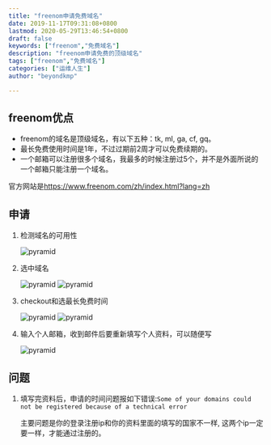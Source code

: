 ```yaml
---
title: "freenom申请免费域名"
date: 2019-11-17T09:31:08+0800
lastmod: 2020-05-29T13:46:54+0800
draft: false
keywords: ["freenom","免费域名"]
description: "freenom申请免费的顶级域名"
tags: ["freenom","免费域名"]
categories: ["运维人生"]
author: "beyondkmp"

---
```


## freenom优点

* freenom的域名是顶级域名，有以下五种：tk, ml, ga, cf, gq。
* 最长免费使用时间是1年，不过过期前2周才可以免费续期的。
* 一个邮箱可以注册很多个域名，我最多的时候注册过5个，并不是外面所说的一个邮箱只能注册一个域名。

官方网站是<https://www.freenom.com/zh/index.html?lang=zh>

## 申请

<!--more-->

1. 检测域名的可用性

    ![pyramid](/imgs/freenom/freenom1.png)

2. 选中域名

    ![pyramid](/imgs/freenom/freenom2.png)
    ![pyramid](/imgs/freenom/freenom3.png)

3. checkout和选最长免费时间

    ![pyramid](/imgs/freenom/freenom4.png)
    ![pyramid](/imgs/freenom/freenom5.png)

4. 输入个人邮箱，收到邮件后要重新填写个人资料，可以随便写

    ![pyramid](/imgs/freenom/freenom6.png)

## 问题

1. 填写完资料后，申请的时间问题报如下错误:`Some of your domains could not be registered because of a technical error`

    主要问题是你的登录注册ip和你的资料里面的填写的国家不一样, 这两个ip一定要一样，才能通过注册的。



